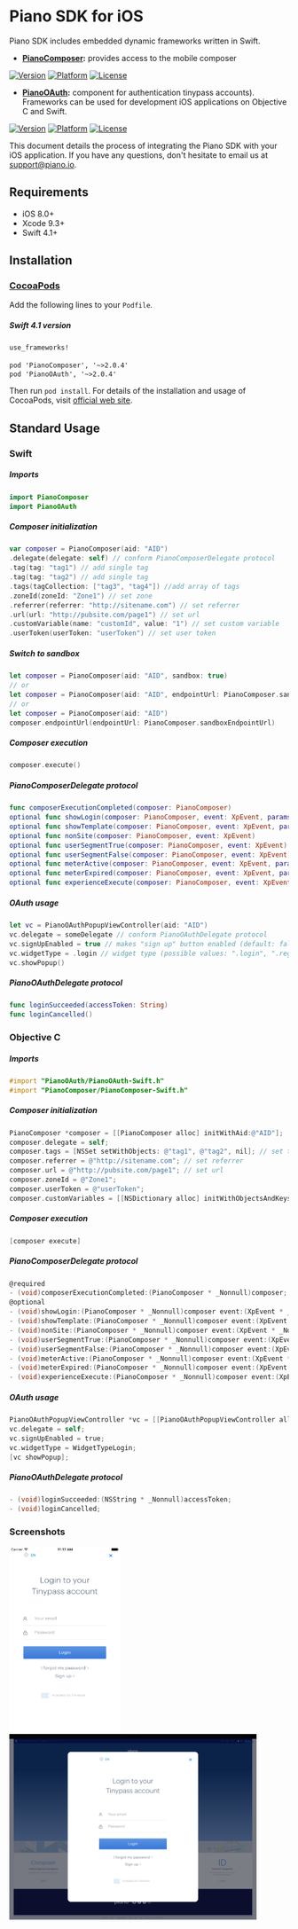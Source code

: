 # Piano SDK for iOS
Piano SDK includes embedded dynamic frameworks written in Swift.

- **[PianoComposer](http://cocoapods.org/pods/PianoComposer):** provides access to the mobile composer

[![Version](https://img.shields.io/cocoapods/v/PianoComposer.svg?style=flat)](http://cocoapods.org/pods/PianoComposer)
[![Platform](https://img.shields.io/cocoapods/p/PianoComposer.svg?style=flat)](http://cocoapods.org/pods/PianoComposer)
[![License](https://img.shields.io/cocoapods/l/PianoComposer.svg?style=flat)](http://cocoapods.org/pods/PianoComposer)

- **[PianoOAuth](http://cocoapods.org/pods/PianoOAuth):** component for authentication tinypass accounts). Frameworks can be used for development iOS applications on Objective C and Swift.

[![Version](https://img.shields.io/cocoapods/v/PianoOAuth.svg?style=flat)](http://cocoapods.org/pods/PianoOAuth)
[![Platform](https://img.shields.io/cocoapods/p/PianoOAuth.svg?style=flat)](http://cocoapods.org/pods/PianoOAuth)
[![License](https://img.shields.io/cocoapods/l/PianoOAuth.svg?style=flat)](http://cocoapods.org/pods/PianoOAuth)

This document details the process of integrating the Piano SDK with your iOS application. If you have any questions, don't hesitate to email us at support@piano.io.

## Requirements
- iOS 8.0+
- Xcode 9.3+
- Swift 4.1+

## Installation

### [CocoaPods](https://cocoapods.org/)

Add the following lines to your `Podfile`.

##### Swift 4.1 version
```
use_frameworks!

pod 'PianoComposer', '~>2.0.4'
pod 'PianoOAuth', '~>2.0.4'
```

Then run `pod install`. For details of the installation and usage of CocoaPods, visit [official web site](https://cocoapods.org/).


## Standard Usage

### Swift
##### Imports
```Swift
import PianoComposer
import PianoOAuth
```

##### Composer initialization
```Swift
var composer = PianoComposer(aid: "AID")
.delegate(delegate: self) // conform PianoComposerDelegate protocol
.tag(tag: "tag1") // add single tag
.tag(tag: "tag2") // add single tag
.tags(tagCollection: ["tag3", "tag4"]) //add array of tags
.zoneId(zoneId: "Zone1") // set zone
.referrer(referrer: "http://sitename.com") // set referrer
.url(url: "http://pubsite.com/page1") // set url
.customVariable(name: "customId", value: "1") // set custom variable
.userToken(userToken: "userToken") // set user token
```

##### Switch to sandbox
```Swift
let composer = PianoComposer(aid: "AID", sandbox: true)
// or
let composer = PianoComposer(aid: "AID", endpointUrl: PianoComposer.sandboxEndpointUrl)
// or
let composer = PianoComposer(aid: "AID")
composer.endpointUrl(endpointUrl: PianoComposer.sandboxEndpointUrl)
```

##### Composer execution
```Swift 
composer.execute()
``` 

##### PianoComposerDelegate protocol
```Swift 
func composerExecutionCompleted(composer: PianoComposer)
optional func showLogin(composer: PianoComposer, event: XpEvent, params: ShowLoginEventParams?)
optional func showTemplate(composer: PianoComposer, event: XpEvent, params: ShowTemplateEventParams?)
optional func nonSite(composer: PianoComposer, event: XpEvent)
optional func userSegmentTrue(composer: PianoComposer, event: XpEvent)
optional func userSegmentFalse(composer: PianoComposer, event: XpEvent)    
optional func meterActive(composer: PianoComposer, event: XpEvent, params: PageViewMeterEventParams?)
optional func meterExpired(composer: PianoComposer, event: XpEvent, params: PageViewMeterEventParams?)    
optional func experienceExecute(composer: PianoComposer, event: XpEvent, params: ExperienceExecuteEventParams?)
```

##### OAuth usage
```Swift
let vc = PianoOAuthPopupViewController(aid: "AID")
vc.delegate = someDelegate // conform PianoOAuthDelegate protocol
vc.signUpEnabled = true // makes "sign up" button enabled (default: false)
vc.widgetType = .login // widget type (possible values: ".login", ".register")
vc.showPopup()
```

##### PianoOAuthDelegate protocol
```Swift
func loginSucceeded(accessToken: String)
func loginCancelled() 
```

### Objective C
##### Imports
```objective-c
#import "PianoOAuth/PianoOAuth-Swift.h"
#import "PianoComposer/PianoComposer-Swift.h"
```

##### Composer initialization
```objective-c
PianoComposer *composer = [[PianoComposer alloc] initWithAid:@"AID"];
composer.delegate = self;
composer.tags = [NSSet setWithObjects: @"tag1", @"tag2", nil]; // set tags
composer.referrer = @"http://sitename.com"; // set referrer
composer.url = @"http://pubsite.com/page1"; // set url
composer.zoneId = @"Zone1";
composer.userToken = @"userToken";
composer.customVariables = [[NSDictionary alloc] initWithObjectsAndKeys: @"1", @"customId", nil];
```

##### Composer execution
```objective-c 
[composer execute]
``` 

##### PianoComposerDelegate protocol
```objective-c
@required
- (void)composerExecutionCompleted:(PianoComposer * _Nonnull)composer;
@optional
- (void)showLogin:(PianoComposer * _Nonnull)composer event:(XpEvent * _Nonnull)event params:(ShowLoginEventParams * _Nullable)params;
- (void)showTemplate:(PianoComposer * _Nonnull)composer event:(XpEvent * _Nonnull)event params:(ShowTemplateEventParams * _Nullable)params;
- (void)nonSite:(PianoComposer * _Nonnull)composer event:(XpEvent * _Nonnull)event;
- (void)userSegmentTrue:(PianoComposer * _Nonnull)composer event:(XpEvent * _Nonnull)event;
- (void)userSegmentFalse:(PianoComposer * _Nonnull)composer event:(XpEvent * _Nonnull)event;
- (void)meterActive:(PianoComposer * _Nonnull)composer event:(XpEvent * _Nonnull)event params:(PageViewMeterEventParams * _Nullable)params;
- (void)meterExpired:(PianoComposer * _Nonnull)composer event:(XpEvent * _Nonnull)event params:(PageViewMeterEventParams * _Nullable)params;
- (void)experienceExecute:(PianoComposer * _Nonnull)composer event:(XpEvent * _Nonnull)event params:(ExperienceExecuteEventParams * _Nullable)params;
```

##### OAuth usage
```objective-c 
PianoOAuthPopupViewController *vc = [[PianoOAuthPopupViewController alloc] initWithAid:@"AID"];
vc.delegate = self;
vc.signUpEnabled = true;
vc.widgetType = WidgetTypeLogin;
[vc showPopup];
```

##### PianoOAuthDelegate protocol
```objective-c 
- (void)loginSucceeded:(NSString * _Nonnull)accessToken;
- (void)loginCancelled;
```


### Screenshots
<img src="Images/oauth_iphone.png" alt="OAuth_screenshot_1" height="335px" width="200px" />
<img src="Images/oauth_ipad.png" alt="OAuth_screenshot_2" height="335px" width="446px" />

